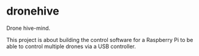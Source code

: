 dronehive
=========

Drone hive-mind.

This project is about building the control software for a Raspberry Pi to be able to control multiple drones
via a USB controller.
